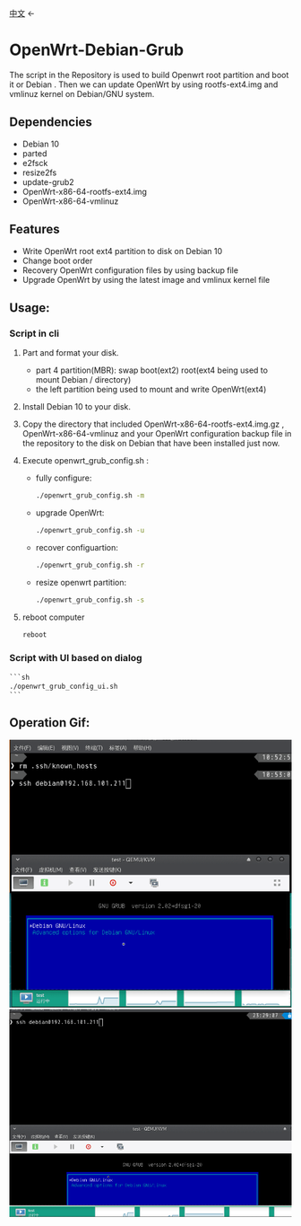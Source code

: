 [中文](README-CN.md) ←
# OpenWrt-Debian-Grub
The script in the Repository is used to build Openwrt root partition and boot it or Debian . Then we can update OpenWrt by using rootfs-ext4.img and vmlinuz kernel on Debian/GNU system. 

## Dependencies

- Debian 10
- parted 
- e2fsck
- resize2fs
- update-grub2
- OpenWrt-x86-64-rootfs-ext4.img
- OpenWrt-x86-64-vmlinuz

## Features

- Write OpenWrt root ext4 partition to disk on Debian 10
- Change boot order
- Recovery OpenWrt configuration files by using backup file
- Upgrade OpenWrt by using the latest image and vmlinux kernel file

## Usage:

### Script in cli
1. Part and format your disk.
    - part 4 partition(MBR): 
        swap boot(ext2) root(ext4 being used to mount Debian / directory) 
    - the left partition being used to mount and write OpenWrt(ext4)
2. Install Debian 10 to your disk.
3. Copy the directory that included OpenWrt-x86-64-rootfs-ext4.img.gz , OpenWrt-x86-64-vmlinuz and your OpenWrt configuration backup file in the repository to the disk on Debian that have been installed just now.
4. Execute openwrt_grub_config.sh :
    - fully configure:

        ```sh
        ./openwrt_grub_config.sh -m
        ```

    - upgrade OpenWrt:

        ```sh
        ./openwrt_grub_config.sh -u
        ```

    - recover configuartion:

        ```sh
        ./openwrt_grub_config.sh -r
        ```
    - resize openwrt partition:

        ```sh
        ./openwrt_grub_config.sh -s
        ```


5. reboot computer

    ```sh
    reboot
    ```

### Script with UI based on dialog

    ```sh
    ./openwrt_grub_config_ui.sh
    ```

## Operation Gif:
<img width="600" src="Peek2020-1-30.gif">
<img width="600" src="Peek2020-02-03-23-33.gif" />
